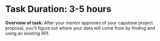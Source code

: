 # Task Duration: 3-5 hours

**Overview of task:**
After your mentor approves of your capstone project proposal, you’ll figure out where your data will come from by finding and using an existing API.